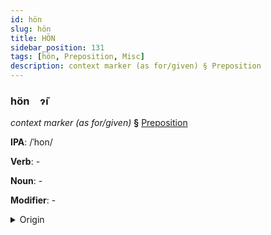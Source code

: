 ```yaml
---
id: hön
slug: hön
title: HÖN
sidebar_position: 131
tags: [hön, Preposition, Misc]
description: context marker (as for/given) § Preposition
---
```


### hön&emsp;<span kind="abugida">ɂ̃ı</span>

*context marker (as for/given)* **§** [Preposition](../../tags/Preposition)

**IPA**: /ˈhon/

**Verb**: -

**Noun**: -

**Modifier**: -

<details>
    <summary>Origin</summary>
    - -<br/>
    <em>Misc Language Family</em>
</details>